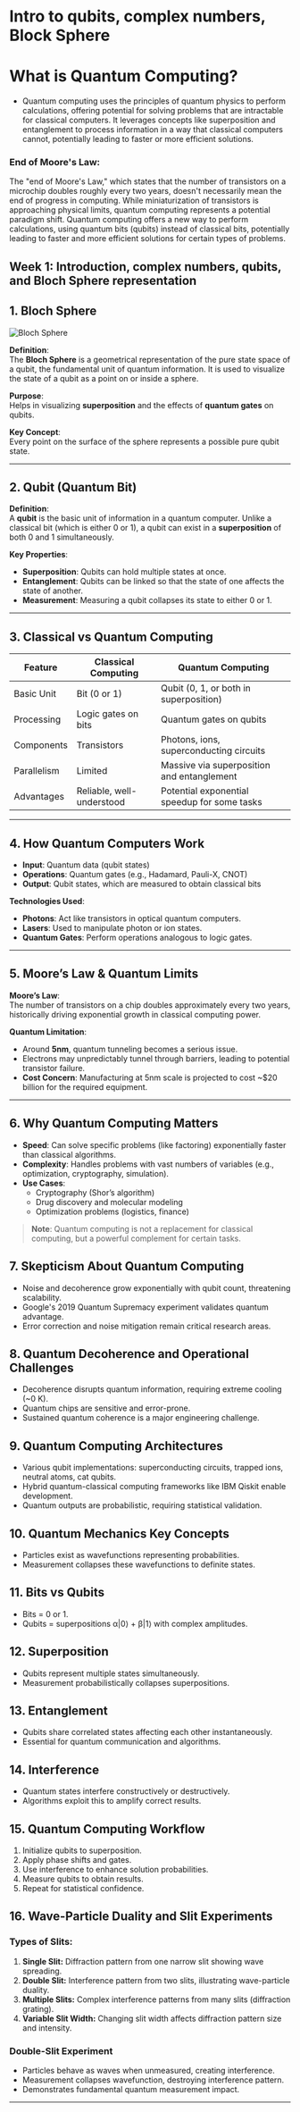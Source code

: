 # Intro to qubits, complex numbers, Block Sphere

# What is Quantum Computing?
* Quantum computing uses the principles of quantum physics to perform calculations, offering potential for solving problems that are intractable for classical computers. It leverages concepts like superposition and entanglement to process information in a way that classical computers cannot, potentially leading to faster or more efficient solutions. 

### End of Moore's Law:     
 The "end of Moore's Law," which states that the number of transistors on a microchip doubles roughly every two years, doesn't necessarily mean the end of progress in computing. While miniaturization of transistors is approaching physical limits, quantum computing represents a potential paradigm shift. Quantum computing offers a new way to perform calculations, using quantum bits (qubits) instead of classical bits, potentially leading to faster and more efficient solutions for certain types of problems.

## Week 1: Introduction, complex numbers, qubits, and Bloch Sphere representation
## 1. Bloch Sphere

![Bloch Sphere](https://upload.wikimedia.org/wikipedia/commons/9/99/Sphere_bloch.jpg)

**Definition**:  
The **Bloch Sphere** is a geometrical representation of the pure state space of a qubit, the fundamental unit of quantum information. It is used to visualize the state of a qubit as a point on or inside a sphere.

**Purpose**:  
Helps in visualizing **superposition** and the effects of **quantum gates** on qubits.

**Key Concept**:  
Every point on the surface of the sphere represents a possible pure qubit state.

---

## 2. Qubit (Quantum Bit)

**Definition**:  
A **qubit** is the basic unit of information in a quantum computer. Unlike a classical bit (which is either 0 or 1), a qubit can exist in a **superposition** of both 0 and 1 simultaneously.

**Key Properties**:
- **Superposition**: Qubits can hold multiple states at once.
- **Entanglement**: Qubits can be linked so that the state of one affects the state of another.
- **Measurement**: Measuring a qubit collapses its state to either 0 or 1.

---

## 3. Classical vs Quantum Computing

| Feature          | Classical Computing             | Quantum Computing                           |
|------------------|----------------------------------|----------------------------------------------|
| Basic Unit       | Bit (0 or 1)                     | Qubit (0, 1, or both in superposition)       |
| Processing       | Logic gates on bits              | Quantum gates on qubits                      |
| Components       | Transistors                      | Photons, ions, superconducting circuits      |
| Parallelism      | Limited                          | Massive via superposition and entanglement   |
| Advantages       | Reliable, well-understood        | Potential exponential speedup for some tasks |

---

## 4. How Quantum Computers Work

- **Input**: Quantum data (qubit states)
- **Operations**: Quantum gates (e.g., Hadamard, Pauli-X, CNOT)
- **Output**: Qubit states, which are measured to obtain classical bits

**Technologies Used**:
- **Photons**: Act like transistors in optical quantum computers.
- **Lasers**: Used to manipulate photon or ion states.
- **Quantum Gates**: Perform operations analogous to logic gates.

---

## 5. Moore’s Law & Quantum Limits

**Moore’s Law**:  
The number of transistors on a chip doubles approximately every two years, historically driving exponential growth in classical computing power.

**Quantum Limitation**:
- Around **5nm**, quantum tunneling becomes a serious issue.
- Electrons may unpredictably tunnel through barriers, leading to potential transistor failure.
- **Cost Concern**: Manufacturing at 5nm scale is projected to cost ~$20 billion for the required equipment.

---

## 6. Why Quantum Computing Matters

- **Speed**: Can solve specific problems (like factoring) exponentially faster than classical algorithms.
- **Complexity**: Handles problems with vast numbers of variables (e.g., optimization, cryptography, simulation).
- **Use Cases**:
  - Cryptography (Shor’s algorithm)
  - Drug discovery and molecular modeling
  - Optimization problems (logistics, finance)

> **Note**: Quantum computing is not a replacement for classical computing, but a powerful complement for certain tasks.

## 7. Skepticism About Quantum Computing
- Noise and decoherence grow exponentially with qubit count, threatening scalability.
- Google's 2019 Quantum Supremacy experiment validates quantum advantage.
- Error correction and noise mitigation remain critical research areas.

## 8. Quantum Decoherence and Operational Challenges
- Decoherence disrupts quantum information, requiring extreme cooling (~0 K).
- Quantum chips are sensitive and error-prone.
- Sustained quantum coherence is a major engineering challenge.

## 9. Quantum Computing Architectures
- Various qubit implementations: superconducting circuits, trapped ions, neutral atoms, cat qubits.
- Hybrid quantum-classical computing frameworks like IBM Qiskit enable development.
- Quantum outputs are probabilistic, requiring statistical validation.

## 10. Quantum Mechanics Key Concepts
- Particles exist as wavefunctions representing probabilities.
- Measurement collapses these wavefunctions to definite states.

## 11. Bits vs Qubits
- Bits = 0 or 1.
- Qubits = superpositions α|0⟩ + β|1⟩ with complex amplitudes.

## 12. Superposition
- Qubits represent multiple states simultaneously.
- Measurement probabilistically collapses superpositions.

## 13. Entanglement
- Qubits share correlated states affecting each other instantaneously.
- Essential for quantum communication and algorithms.

## 14. Interference
- Quantum states interfere constructively or destructively.
- Algorithms exploit this to amplify correct results.

## 15. Quantum Computing Workflow
1. Initialize qubits to superposition.
2. Apply phase shifts and gates.
3. Use interference to enhance solution probabilities.
4. Measure qubits to obtain results.
5. Repeat for statistical confidence.

## 16. Wave-Particle Duality and Slit Experiments

### Types of Slits:
1. **Single Slit:** Diffraction pattern from one narrow slit showing wave spreading.
2. **Double Slit:** Interference pattern from two slits, illustrating wave-particle duality.
3. **Multiple Slits:** Complex interference patterns from many slits (diffraction grating).
4. **Variable Slit Width:** Changing slit width affects diffraction pattern size and intensity.

### Double-Slit Experiment
- Particles behave as waves when unmeasured, creating interference.
- Measurement collapses wavefunction, destroying interference pattern.
- Demonstrates fundamental quantum measurement impact.

---
